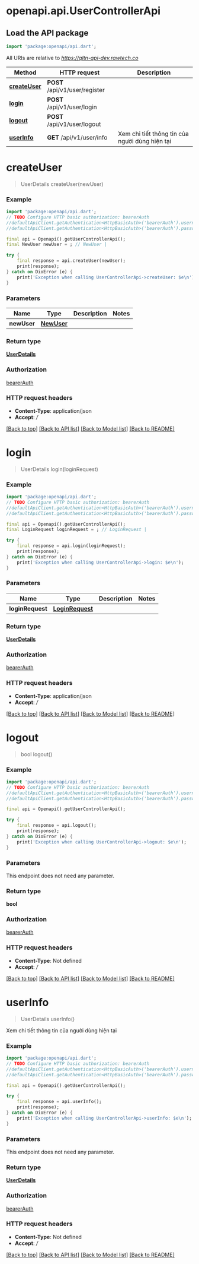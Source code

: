 # openapi.api.UserControllerApi

## Load the API package
```dart
import 'package:openapi/api.dart';
```

All URIs are relative to *https://qltn-api-dev.rawtech.co*

Method | HTTP request | Description
------------- | ------------- | -------------
[**createUser**](UserControllerApi.md#createuser) | **POST** /api/v1/user/register | 
[**login**](UserControllerApi.md#login) | **POST** /api/v1/user/login | 
[**logout**](UserControllerApi.md#logout) | **POST** /api/v1/user/logout | 
[**userInfo**](UserControllerApi.md#userinfo) | **GET** /api/v1/user/info | Xem chi tiết thông tin của người dùng hiện tại


# **createUser**
> UserDetails createUser(newUser)



### Example
```dart
import 'package:openapi/api.dart';
// TODO Configure HTTP basic authorization: bearerAuth
//defaultApiClient.getAuthentication<HttpBasicAuth>('bearerAuth').username = 'YOUR_USERNAME'
//defaultApiClient.getAuthentication<HttpBasicAuth>('bearerAuth').password = 'YOUR_PASSWORD';

final api = Openapi().getUserControllerApi();
final NewUser newUser = ; // NewUser | 

try {
    final response = api.createUser(newUser);
    print(response);
} catch on DioError (e) {
    print('Exception when calling UserControllerApi->createUser: $e\n');
}
```

### Parameters

Name | Type | Description  | Notes
------------- | ------------- | ------------- | -------------
 **newUser** | [**NewUser**](NewUser.md)|  | 

### Return type

[**UserDetails**](UserDetails.md)

### Authorization

[bearerAuth](../README.md#bearerAuth)

### HTTP request headers

 - **Content-Type**: application/json
 - **Accept**: */*

[[Back to top]](#) [[Back to API list]](../README.md#documentation-for-api-endpoints) [[Back to Model list]](../README.md#documentation-for-models) [[Back to README]](../README.md)

# **login**
> UserDetails login(loginRequest)



### Example
```dart
import 'package:openapi/api.dart';
// TODO Configure HTTP basic authorization: bearerAuth
//defaultApiClient.getAuthentication<HttpBasicAuth>('bearerAuth').username = 'YOUR_USERNAME'
//defaultApiClient.getAuthentication<HttpBasicAuth>('bearerAuth').password = 'YOUR_PASSWORD';

final api = Openapi().getUserControllerApi();
final LoginRequest loginRequest = ; // LoginRequest | 

try {
    final response = api.login(loginRequest);
    print(response);
} catch on DioError (e) {
    print('Exception when calling UserControllerApi->login: $e\n');
}
```

### Parameters

Name | Type | Description  | Notes
------------- | ------------- | ------------- | -------------
 **loginRequest** | [**LoginRequest**](LoginRequest.md)|  | 

### Return type

[**UserDetails**](UserDetails.md)

### Authorization

[bearerAuth](../README.md#bearerAuth)

### HTTP request headers

 - **Content-Type**: application/json
 - **Accept**: */*

[[Back to top]](#) [[Back to API list]](../README.md#documentation-for-api-endpoints) [[Back to Model list]](../README.md#documentation-for-models) [[Back to README]](../README.md)

# **logout**
> bool logout()



### Example
```dart
import 'package:openapi/api.dart';
// TODO Configure HTTP basic authorization: bearerAuth
//defaultApiClient.getAuthentication<HttpBasicAuth>('bearerAuth').username = 'YOUR_USERNAME'
//defaultApiClient.getAuthentication<HttpBasicAuth>('bearerAuth').password = 'YOUR_PASSWORD';

final api = Openapi().getUserControllerApi();

try {
    final response = api.logout();
    print(response);
} catch on DioError (e) {
    print('Exception when calling UserControllerApi->logout: $e\n');
}
```

### Parameters
This endpoint does not need any parameter.

### Return type

**bool**

### Authorization

[bearerAuth](../README.md#bearerAuth)

### HTTP request headers

 - **Content-Type**: Not defined
 - **Accept**: */*

[[Back to top]](#) [[Back to API list]](../README.md#documentation-for-api-endpoints) [[Back to Model list]](../README.md#documentation-for-models) [[Back to README]](../README.md)

# **userInfo**
> UserDetails userInfo()

Xem chi tiết thông tin của người dùng hiện tại

### Example
```dart
import 'package:openapi/api.dart';
// TODO Configure HTTP basic authorization: bearerAuth
//defaultApiClient.getAuthentication<HttpBasicAuth>('bearerAuth').username = 'YOUR_USERNAME'
//defaultApiClient.getAuthentication<HttpBasicAuth>('bearerAuth').password = 'YOUR_PASSWORD';

final api = Openapi().getUserControllerApi();

try {
    final response = api.userInfo();
    print(response);
} catch on DioError (e) {
    print('Exception when calling UserControllerApi->userInfo: $e\n');
}
```

### Parameters
This endpoint does not need any parameter.

### Return type

[**UserDetails**](UserDetails.md)

### Authorization

[bearerAuth](../README.md#bearerAuth)

### HTTP request headers

 - **Content-Type**: Not defined
 - **Accept**: */*

[[Back to top]](#) [[Back to API list]](../README.md#documentation-for-api-endpoints) [[Back to Model list]](../README.md#documentation-for-models) [[Back to README]](../README.md)

